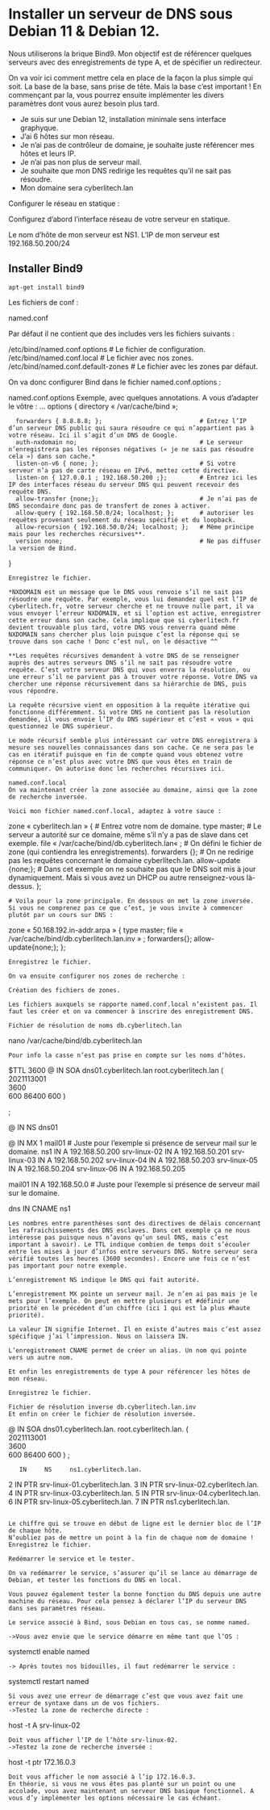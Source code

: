 # Installer un serveur de DNS sous Debian 11 & Debian 12.

Nous utiliserons la brique Bind9. Mon objectif est de référencer quelques serveurs avec des enregistrements de type A, et de spécifier un redirecteur.

On va voir ici comment mettre cela en place de la façon la plus simple qui soit. La base de la base, sans prise de tête. Mais la base c’est important ! En commençant par la, vous pourrez ensuite implémenter les divers paramètres dont vous aurez besoin plus tard.

- Je suis sur une Debian 12, installation minimale sens interface graphyque.
- J’ai 6 hôtes sur mon réseau.
- Je n’ai pas de contrôleur de domaine, je souhaite juste référencer mes hôtes et leurs IP.
- Je n’ai pas non plus de serveur mail.
- Je souhaite que mon DNS redirige les requêtes qu’il ne sait pas résoudre.
- Mon domaine sera cyberlitech.lan

Configurer le réseau en statique :

Configurez d’abord l’interface réseau de votre serveur en statique.

Le nom d’hôte de mon serveur est NS1.
L’IP de mon serveur est 192.168.50.200/24

## Installer Bind9
```
apt-get install bind9
```
Les fichiers de conf :

named.conf

Par défaut il ne contient que des includes vers les fichiers suivants :

/etc/bind/named.conf.options          # Le fichier de configuration.
/etc/bind/named.conf.local            # Le fichier avec nos zones.
/etc/bind/named.conf.default-zones    # Le fichier avec les zones par défaut.

On va donc configurer Bind dans le fichier named.conf.options :

named.conf.options
Exemple, avec quelques annotations. A vous d’adapter le vôtre :
...
options {
      directory « /var/cache/bind »;

      forwarders { 8.8.8.8; };                           # Entrez l’IP d’un serveur DNS public qui saura résoudre ce qui n’appartient pas à votre réseau. Ici il s’agit d’un DNS de Google.
      auth-nxdomain no;                                  # Le serveur n’enregistrera pas les réponses négatives (« je ne sais pas résoudre cela ») dans son cache.*
      listen-on-v6 { none; };                            # Si votre serveur n’a pas de carte réseau en IPv6, mettez cette directive.
      listen-on { 127.0.0.1 ; 192.168.50.200 ;};         # Entrez ici les IP des interfaces réseau du serveur DNS qui peuvent recevoir des requête DNS.
      allow-transfer {none;};                            # Je n’ai pas de DNS secondaire donc pas de transfert de zones à activer.
      allow-query { 192.168.50.0/24; localhost; };       # autoriser les requêtes provenant seulement du réseau spécifié et du loopback.
      allow-recursion { 192.168.50.0/24; localhost; };   # Même principe mais pour les recherches récursives**.
      version none;                                      # Ne pas diffuser la version de Bind.
}
```
Enregistrez le fichier.

*NXDOMAIN est un message que le DNS vous renvoie s’il ne sait pas résoudre une requête. Par exemple, vous lui demandez quel est l’IP de cyberlitech.fr, votre serveur cherche et ne trouve nulle part, il va vous envoyer l’erreur NXDOMAIN, et si l’option est active, enregistrer cette erreur dans son cache. Cela implique que si cyberlitech.fr devient trouvable plus tard, votre DNS vous renverra quand même NXDOMAIN sans chercher plus loin puisque c’est la réponse qui se trouve dans son cache ! Donc c’est nul, on le désactive ^^

**Les requêtes récursives demandent à votre DNS de se renseigner auprès des autres serveurs DNS s’il ne sait pas résoudre votre requête. C’est votre serveur DNS qui vous enverra la résolution, ou une erreur s’il ne parvient pas à trouver votre réponse. Votre DNS va chercher une réponse récursivement dans sa hiérarchie de DNS, puis vous répondre.

La requête récursive vient en opposition à la requête itérative qui fonctionne différemment. Si votre DNS ne contient pas la résolution demandée, il vous envoie l’IP du DNS supérieur et c’est « vous » qui questionnez le DNS supérieur.

Le mode récursif semble plus intéressant car votre DNS enregistrera à mesure ses nouvelles connaissances dans son cache. Ce ne sera pas le cas en itératif puisque en fin de compte quand vous obtenez votre réponse ce n’est plus avec votre DNS que vous êtes en train de communiquer. On autorise donc les recherches récursives ici.

named.conf.local
On va maintenant créer la zone associée au domaine, ainsi que la zone de recherche inversée. 

Voici mon fichier named.conf.local, adaptez à votre sauce :
```
zone « cyberlitech.lan » {                        # Entrez votre nom de domaine. 
      type master;                                # Le serveur a autorité sur ce domaine, même s’il n’y a pas de slave dans cet exemple.
      file « /var/cache/bind/db.cyberlitech.lan« ;  # On défini le fichier de zone (qui contiendra les enregistrements).
      forwarders {};                              # On ne redirige pas les requêtes concernant le domaine cyberlitech.lan.
      allow-update {none;};                       # Dans cet exemple on ne souhaite pas que le DNS soit mis à jour dynamiquement. Mais si vous avez un DHCP ou autre renseignez-vous là-dessus.
};
```
# Voila pour la zone principale. En dessous on met la zone inversée. Si vous ne comprenez pas ce que c’est, je vous invite à commencer plutôt par un cours sur DNS :
```
zone « 50.168.192.in-addr.arpa » {
      type master;
      file « /var/cache/bind/db.cyberlitech.lan.inv » ;
      forwarders{};
      allow-update{none;};
};
```
Enregistrez le fichier.

On va ensuite configurer nos zones de recherche :

Création des fichiers de zones.

Les fichiers auxquels se rapporte named.conf.local n’existent pas. Il faut les créer et on va commencer à inscrire des enregistrement DNS. 

Fichier de résolution de noms db.cyberlitech.lan
```
nano /var/cache/bind/db.cyberlitech.lan
```
Pour info la casse n’est pas prise en compte sur les noms d’hôtes.

```
$TTL    3600 
@      IN     SOA    dns01.cyberlitech.lan   root.cyberlitech.lan   (  
2021113001   
3600  
600
86400
600 )

;

@              IN     NS     dns01

@              IN     MX     1     mail01      # Juste pour l’exemple si présence de serveur mail sur le domaine.
ns1            IN     A      192.168.50.200
srv-linux-02   IN     A      192.168.50.201
srv-linux-03   IN     A      192.168.50.202
srv-linux-04   IN     A      192.168.50.203
srv-linux-05   IN     A      192.168.50.204
srv-linux-06   IN     A      192.168.50.205

mail01         IN     A    192.168.50.0        # Juste pour l’exemple si présence de serveur mail sur le domaine.

dns     IN     CNAME    ns1
```
Les nombres entre parenthèses sont des directives de délais concernant les rafraichissements des DNS esclaves. Dans cet exemple ça ne nous intéresse pas puisque nous n’avons qu’un seul DNS, mais c’est important à savoir). Le TTL indique combien de temps doit s’écouler entre les mises à jour d’infos entre serveurs DNS. Notre serveur sera vérifié toutes les heures (3600 secondes). Encore une fois ce n’est pas important pour notre exemple.

L’enregistrement NS indique le DNS qui fait autorité.

L’enregistrement MX pointe un serveur mail. Je n’en ai pas mais je le mets pour l’exemple. On peut en mettre plusieurs et #définir une priorité en le précédent d’un chiffre (ici 1 qui est la plus #haute priorité).

La valeur IN signifie Internet. Il en existe d’autres mais c’est assez spécifique j’ai l’impression. Nous on laissera IN.

L’enregistrement CNAME permet de créer un alias. Un nom qui pointe vers un autre nom.

Et enfin les enregistrements de type A pour référencer les hôtes de mon réseau.
 
Enregistrez le fichier.

Fichier de résolution inverse db.cyberlitech.lan.inv
Et enfin on créer le fichier de résolution inversée.
```
@      IN     SOA    dns01.cyberlitech.lan.   root.cyberlitech.lan.   (  
2021113001   
3600  
600
86400
600 )
;

       IN     NS     ns1.cyberlitech.lan.

2     IN     PTR     srv-linux-01.cyberlitech.lan.
3     IN     PTR     srv-linux-02.cyberlitech.lan.
4     IN     PTR     srv-linux-03.cyberlitech.lan.
5     IN     PTR     srv-linux-04.cyberlitech.lan.
6     IN     PTR     srv-linux-05.cyberlitech.lan.
7     IN     PTR     ns1.cyberlitech.lan.
```

Le chiffre qui se trouve en début de ligne est le dernier bloc de l’IP de chaque hôte.
N’oubliez pas de mettre un point à la fin de chaque nom de domaine !
Enregistrez le fichier.

Redémarrer le service et le tester.

On va redémarrer le service, s’assurer qu’il se lance au démarrage de Debian, et tester les fonctions du DNS en local.

Vous pouvez également tester la bonne fonction du DNS depuis une autre machine du réseau. Pour cela pensez à déclarer l’IP du serveur DNS dans ses paramètres réseau.

Le service associé à Bind, sous Debian en tous cas, se nomme named.

->Vous avez envie que le service démarre en même tant que l’OS :
```
systemctl enable named
```
-> Après toutes nos bidouilles, il faut redémarrer le service :
```
systemctl restart named
```
Si vous avez une erreur de démarrage c’est que vous avez fait une erreur de syntaxe dans un de vos fichiers.
->Testez la zone de recherche directe :
```
host -t A srv-linux-02
```
Doit vous afficher l’IP de l’hôte srv-linux-02.
->Testez la zone de recherche inversée :
```
host -t ptr 172.16.0.3
```
Doit vous afficher le nom associé à l’ip 172.16.0.3.
En théorie, si vous ne vous êtes pas planté sur un point ou une accolade, vous avez maintenant un serveur DNS basique fonctionnel. A vous d’y implémenter les options nécessaire le cas échéant.
